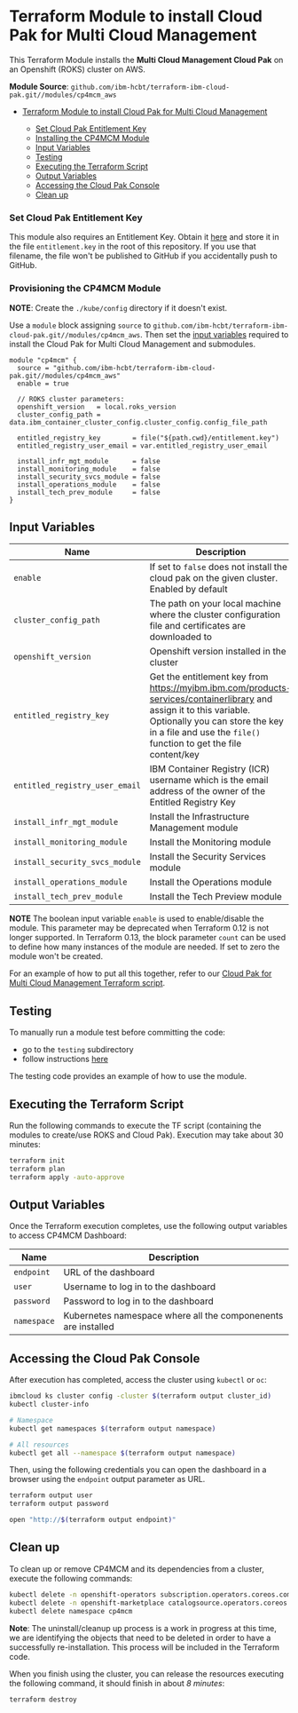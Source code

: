 # Terraform Module to install Cloud Pak for Multi Cloud Management

This Terraform Module installs the **Multi Cloud Management Cloud Pak** on an Openshift (ROKS) cluster on AWS.

**Module Source**: `github.com/ibm-hcbt/terraform-ibm-cloud-pak.git//modules/cp4mcm_aws`

- [Terraform Module to install Cloud Pak for Multi Cloud Management](#terraform-module-to-install-cloud-pak-for-multi-cloud-management)
  
  - [Set Cloud Pak Entitlement Key](#set-cloud-pak-entitlement-key)
  - [Installing the CP4MCM Module](#provisioning-the-CP4MCM-module)
  - [Input Variables](#input-variables)
  - [Testing](#testing)
  - [Executing the Terraform Script](#executing-the-terraform-script)
  - [Output Variables](#output-variables)
  - [Accessing the Cloud Pak Console](#accessing-the-cloud-pak-console)
  - [Clean up](#clean-up)


### Set Cloud Pak Entitlement Key

This module also requires an Entitlement Key. Obtain it [here](https://myibm.ibm.com/products-services/containerlibrary) and store it in the file `entitlement.key` in the root of this repository. If you use that filename, the file won't be published to GitHub if you accidentally push to GitHub. 

### Provisioning the CP4MCM Module

**NOTE**: Create the `./kube/config` directory if it doesn't exist.

Use a `module` block assigning `source` to `github.com/ibm-hcbt/terraform-ibm-cloud-pak.git//modules/cp4mcm_aws`. Then set the [input variables](#input-variables) required to install the Cloud Pak for Multi Cloud Management and submodules.

```hcl
module "cp4mcm" {
  source = "github.com/ibm-hcbt/terraform-ibm-cloud-pak.git//modules/cp4mcm_aws"
  enable = true

  // ROKS cluster parameters:
  openshift_version   = local.roks_version
  cluster_config_path = data.ibm_container_cluster_config.cluster_config.config_file_path

  entitled_registry_key        = file("${path.cwd}/entitlement.key")
  entitled_registry_user_email = var.entitled_registry_user_email

  install_infr_mgt_module      = false
  install_monitoring_module    = false
  install_security_svcs_module = false
  install_operations_module    = false
  install_tech_prev_module     = false
}
```

## Input Variables

| Name                           | Description                                                                                                                                                                                                                | Default | Required |
| ------------------------------ | -------------------------------------------------------------------------------------------------------------------------------------------------------------------------------------------------------------------------- | ------- | -------- |
| `enable`                       | If set to `false` does not install the cloud pak on the given cluster. Enabled by default                                                                                                      | `true`  | No       |
| `cluster_config_path`          | The path on your local machine where the cluster configuration file and certificates are downloaded to                                                                                                                     |         | Yes      |
| `openshift_version`            | Openshift version installed in the cluster                                                                                                                                                                                 |         | Yes      |
| `entitled_registry_key`        | Get the entitlement key from https://myibm.ibm.com/products-services/containerlibrary and assign it to this variable. Optionally you can store the key in a file and use the `file()` function to get the file content/key |         | Yes      |
| `entitled_registry_user_email` | IBM Container Registry (ICR) username which is the email address of the owner of the Entitled Registry Key                                                                                                                 |         | Yes      |
| `install_infr_mgt_module`      | Install the Infrastructure Management module                                                                                                                                                                               | `false` | No       |
| `install_monitoring_module`    | Install the Monitoring module                                                                                                                                                                                              | `false` | No       |
| `install_security_svcs_module` | Install the Security Services module                                                                                                                                                                                       | `false` | No       |
| `install_operations_module`    | Install the Operations module                                                                                                                                                                                              | `false` | No       |
| `install_tech_prev_module`     | Install the Tech Preview module                                                                                                                                                                                            | `false` | No       |

**NOTE** The boolean input variable `enable` is used to enable/disable the module. This parameter may be deprecated when Terraform 0.12 is not longer supported. In Terraform 0.13, the block parameter `count` can be used to define how many instances of the module are needed. If set to zero the module won't be created.

For an example of how to put all this together, refer to our [Cloud Pak for Multi Cloud Management Terraform script](https://github.com/ibm-hcbt/cloud-pak-sandboxes/tree/master/terraform/cp4mcm).

## Testing

To manually run a module test before committing the code:

- go to the `testing` subdirectory
- follow instructions [here](testing/README.md)

The testing code provides an example of how to use the module.

## Executing the Terraform Script

Run the following commands to execute the TF script (containing the modules to create/use ROKS and Cloud Pak). Execution may take about 30 minutes:

```bash
terraform init
terraform plan
terraform apply -auto-approve
```

## Output Variables

Once the Terraform execution completes, use the following output variables to access CP4MCM Dashboard:

| Name        | Description                                                     |
| ----------- | --------------------------------------------------------------- |
| `endpoint`  | URL of the dashboard                                     |
| `user`      | Username to log in to the dashboard                       |
| `password`  | Password to log in to the dashboard                       |
| `namespace` | Kubernetes namespace where all the componenents are installed |

## Accessing the Cloud Pak Console

After execution has completed, access the cluster using `kubectl` or `oc`:

```bash
ibmcloud ks cluster config -cluster $(terraform output cluster_id)
kubectl cluster-info

# Namespace
kubectl get namespaces $(terraform output namespace)

# All resources
kubectl get all --namespace $(terraform output namespace)
```

Then, using the following credentials you can open the dashboard in a browser using the `endpoint` output parameter as URL.

```bash
terraform output user
terraform output password

open "http://$(terraform output endpoint)"
```

## Clean up

To clean up or remove CP4MCM and its dependencies from a cluster, execute the following commands:

```bash
kubectl delete -n openshift-operators subscription.operators.coreos.com ibm-management-orchestrator
kubectl delete -n openshift-marketplace catalogsource.operators.coreos.com ibm-management-orchestrator opencloud-operators
kubectl delete namespace cp4mcm
```

**Note**: The uninstall/cleanup up process is a work in progress at this time, we are identifying the objects that need to be deleted in order to have a successfully re-installation. This process will be included in the Terraform code.

When you finish using the cluster, you can release the resources executing the following command, it should finish in about _8 minutes_:

```bash
terraform destroy
```




